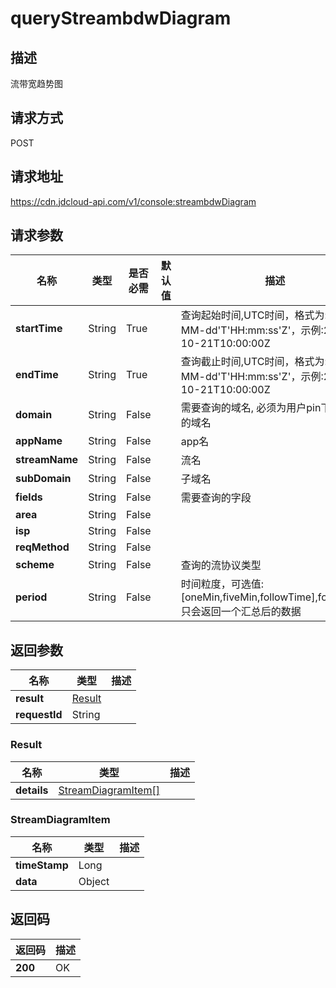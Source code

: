 # queryStreambdwDiagram


## 描述
流带宽趋势图

## 请求方式
POST

## 请求地址
https://cdn.jdcloud-api.com/v1/console:streambdwDiagram


## 请求参数
|名称|类型|是否必需|默认值|描述|
|---|---|---|---|---|
|**startTime**|String|True| |查询起始时间,UTC时间，格式为:yyyy-MM-dd'T'HH:mm:ss'Z'，示例:2018-10-21T10:00:00Z|
|**endTime**|String|True| |查询截止时间,UTC时间，格式为:yyyy-MM-dd'T'HH:mm:ss'Z'，示例:2018-10-21T10:00:00Z|
|**domain**|String|False| |需要查询的域名, 必须为用户pin下有权限的域名|
|**appName**|String|False| |app名|
|**streamName**|String|False| |流名|
|**subDomain**|String|False| |子域名|
|**fields**|String|False| |需要查询的字段|
|**area**|String|False| | |
|**isp**|String|False| | |
|**reqMethod**|String|False| | |
|**scheme**|String|False| |查询的流协议类型|
|**period**|String|False| |时间粒度，可选值:[oneMin,fiveMin,followTime],followTime只会返回一个汇总后的数据|


## 返回参数
|名称|类型|描述|
|---|---|---|
|**result**|[Result](#result)| |
|**requestId**|String| |

### <div id="Result">Result</div>
|名称|类型|描述|
|---|---|---|
|**details**|[StreamDiagramItem[]](#streamdiagramitem)| |
### <div id="StreamDiagramItem">StreamDiagramItem</div>
|名称|类型|描述|
|---|---|---|
|**timeStamp**|Long| |
|**data**|Object| |

## 返回码
|返回码|描述|
|---|---|
|**200**|OK|
